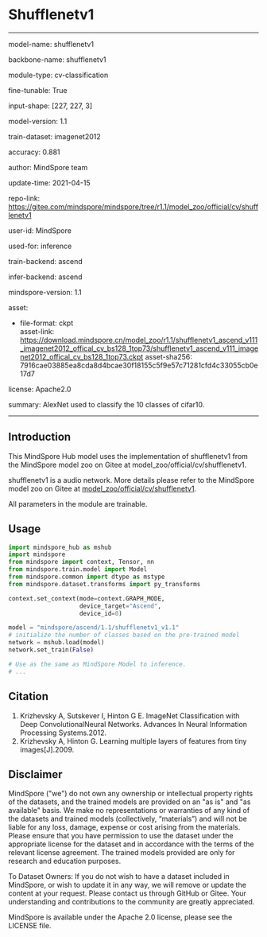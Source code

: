 # Shufflenetv1

---

model-name: shufflenetv1

backbone-name: shufflenetv1

module-type: cv-classification

fine-tunable: True

input-shape: [227, 227, 3]

model-version: 1.1

train-dataset: imagenet2012

accuracy: 0.881

author: MindSpore team

update-time: 2021-04-15

repo-link: <https://gitee.com/mindspore/mindspore/tree/r1.1/model_zoo/official/cv/shufflenetv1>

user-id: MindSpore

used-for: inference

train-backend: ascend

infer-backend: ascend

mindspore-version: 1.1

asset:

-
    file-format: ckpt  
    asset-link: <https://download.mindspore.cn/model_zoo/r1.1/shufflenetv1_ascend_v111_imagenet2012_offical_cv_bs128_1top73/shufflenetv1_ascend_v111_imagenet2012_offical_cv_bs128_1top73.ckpt>
    asset-sha256: 7916cae03885ea8cda8d4bcae30f18155c5f9e57c71281cfd4c33055cb0e17d7

license: Apache2.0

summary: AlexNet used to classify the 10 classes of cifar10.

---

## Introduction

This MindSpore Hub model uses the implementation of shufflenetv1 from the MindSpore model zoo on Gitee at model_zoo/official/cv/shufflenetv1.

shufflenetv1 is a audio network. More details please refer to the MindSpore model zoo on Gitee at [model_zoo/official/cv/shufflenetv1](https://gitee.com/mindspore/mindspore/blob/r1.1/model_zoo/official/cv/shufflenetv1/README_CN.md).

All parameters in the module are trainable.

## Usage

```python
import mindspore_hub as mshub
import mindspore
from mindspore import context, Tensor, nn
from mindspore.train.model import Model
from mindspore.common import dtype as mstype
from mindspore.dataset.transforms import py_transforms

context.set_context(mode=context.GRAPH_MODE,
                    device_target="Ascend",
                    device_id=0)

model = "mindspore/ascend/1.1/shufflenetv1_v1.1"
# initialize the number of classes based on the pre-trained model
network = mshub.load(model)
network.set_train(False)

# Use as the same as MindSpore Model to inference.
# ...
```

## Citation

1. Krizhevsky A, Sutskever I, Hinton G E. ImageNet Classification with Deep ConvolutionalNeural Networks. Advances In Neural Information Processing Systems.2012.
2. Krizhevsky A, Hinton G. Learning multiple layers of features from tiny images[J].2009.

## Disclaimer

MindSpore ("we") do not own any ownership or intellectual property rights of the datasets, and the trained models are provided on an "as is" and "as available" basis. We make no representations or warranties of any kind of the datasets and trained models (collectively, “materials”) and will not be liable for any loss, damage, expense or cost arising from the materials. Please ensure that you have permission to use the dataset under the appropriate license for the dataset and in accordance with the terms of the relevant license agreement. The trained models provided are only for research and education purposes.

To Dataset Owners: If you do not wish to have a dataset included in MindSpore, or wish to update it in any way, we will remove or update the content at your request. Please contact us through GitHub or Gitee. Your understanding and contributions to the community are greatly appreciated.

MindSpore is available under the Apache 2.0 license, please see the LICENSE file.